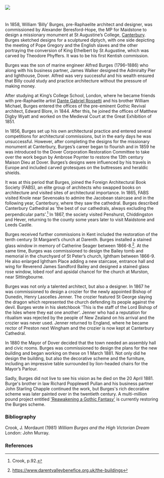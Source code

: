 <a href="https://juncture-digital.org"><img src="https://juncture-digital.org/images/ve-button.png"></a>
<param ve-config title="William Burges (1827-1881)" author="Michelle Crowther" layout="vtl" banner="/images/banners/19c.jpg" description="William Burges designed the interior of Dover's Maison Dieu">

<param ve-entity eid="Q179224" aliases="Dover">
<param ve-entity eid="Q213180" aliases="Maidstone">
<param ve-entity eid="Q29303" aliases="Canterbury">
<param ve-entity eid="Q1227477" aliases="Penshurst">
<param ve-entity eid="Q578209" aliases="Chiddingstone">
<param ve-entity eid="Q954918" aliases="Hever">
<param ve-entity eid="Q2460124" aliases="Leeds">
<param ve-entity eid="Q963988" aliases="Darenth">

#

In 1858, William ‘Billy’ Burges, pre-Raphaelite architect and designer, was commissioned by Alexander Beresford-Hope, the MP for Maidstone to design a missionary monument at St Augustine’s College, [Canterbury](/19c/19c-canterbury). Burges sketched designs for a sculptured diptych, with one side depicting the meeting of Pope Gregory and the English slaves and the other portraying the conversion of King Ethelbert by St Augustine, which was carved by Theodore Phyffers. It was to be his first Kentish commission.

Burges was the son of marine engineer Alfred Burges (1796–1886) who along with his business partner, James Walker designed the Admiralty Pier and lighthouse, Dover. Alfred was very successful and his wealth ensured that Billy could study and practice architecture without the pressure of making money. 

After studying at King’s College School, London, where he became friends with pre-Raphaelite artist [Dante Gabriel Rossetti](/19c/19c-rossetti-biography) and his brother William Michael, Burges entered the offices of the pre-eminent Gothic Revival architect, Edward Blore, in 1844. After this, he joined the offices of Matthew Digby Wyatt and worked on the Medieval Court at the Great Exhibition of 1851.
<param ve-image url="https://upload.wikimedia.org/wikipedia/commons/b/be/William_Burges_portrait.jpg" label="William Burges" attribution="Henry Van der Weyde (1838-1924), Public domain, via Wikimedia Commons">

In 1856, Burges set up his own architectural practice and entered several competitions for architectural commissions, but in the early days he was unsuccessful. However, after completing the designs for the missionary monument at Canterbury, Burges’s career began to flourish and in 1859 he was introduced to the Dover Corporation Restoration Committee to take over the work begun by Ambrose Poynter to restore the 13th century Maison Dieu at Dover. Burges’s designs were influenced by his travels in Europe and included carved grotesques on the buttresses and heraldic shields.
<param ve-image url="https://upload.wikimedia.org/wikipedia/commons/8/8e/The_Installation_of_Lord_Palmerston_as_Lord_Warden_of_the_Cinque_Ports%2C_the_Banquet_in_the_Townhall_%28Maison_Dieu%29_Dover_-_ILN_1861.jpg" label="The Installation of Lord Palmerston as Lord Warden of the Cinque Ports, Banquet in the Maison Dieu, Dover, 1861">

It was at this period that Burges, joined the Foreign Architectural Book Society (FABS), an elite group of architects who swapped books on architecture and visited sites of architectural importance. In 1865, FABS visited Knole near Sevenoaks to admire the Jacobean staircase and in the following year, Canterbury, where they saw the cathedral. Burges described Canterbury Cathedral as 'the best of our cathedrals, always excluding the perpendicular parts'.[^ref1] In 1867, the society visited Penshurst, Chiddingston and Hever, returning to the county some years later to visit Maidstone and Leeds Castle.

Burges received further commissions in Kent included the restoration of the tenth century St Margaret’s church at Darenth. Burges installed a stained glass window in memory of Catherine Seager between 1866-8.[^ref2]. At the same time, Burges was commissioned to design the Bailey tomb and memorial in the churchyard of St Peter’s church, Ightham between 1866-9. He also enlarged Ightham Place adding a new staircase, entrance hall and wing for Reverend James Sandford Bailey and designed a stained glass rose window, lobed roof and apsidal chancel for the church at Murston, near Sittingbourne.
<param ve-image url="https://upload.wikimedia.org/wikipedia/commons/7/7f/Knole%2C_Sevenoaks%2C_Kent_%28interior_view%29.jpg" label="Grand Staircase, Knole, Sevenoaks, 1922" attribution="Nathaniel Lloyd (1867-1933), Public domain, via Wikimedia Commons">

Burges was not only a talented architect, but also a designer. In 1867 he was commissioned to design a crozier for the newly appointed Bishop of Dunedin, Henry Lascelles Jenner. The crozier featured St George slaying the dragon which represented the church defending its people against the devil. Burges wrote in his sketchbook 'This is the staff of the Lord Bishop of the Isles where they eat one another'. Jenner who had a reputation for ritualism was rejected by the people of New Zealand on his arrival and the crozier was never used. Jenner returned to England, where he became rector of Preston next Wingham and the crozier is now kept at Canterbury Cathedral.

In 1880 the Mayor of Dover decided that the town needed an assembly hall and civic rooms. Burges was commissioned to design the plans for the new building and began working on these on 1 March 1881. Not only did he design the building, but also the decorative scheme and the furniture, including an impressive table surrounded by lion-headed chairs for the Mayor’s Parlour. 

Sadly, Burges did not live to see his vision as he died on the 20 April 1881. Burge's brother in law Richard Popplewell Pullan and his business partner John Starling Chapple continued the work, but Burges's rich decorative scheme was later painted over in the twentieth century. A multi-million pound project entitled ['Reawakening a Gothic Fantasy'](https://www.maisondieudover.org.uk/) is currently restoring the Burges scheme.

### Bibliography

Crook, J. Mordaunt (1981) _William Burges and the High Victorian Dream_ London: John Murray.

### References

[^ref1]: Crook, p.92.
[^ref2]: https://www.darentvalleybenefice.org.uk/the-buildings
